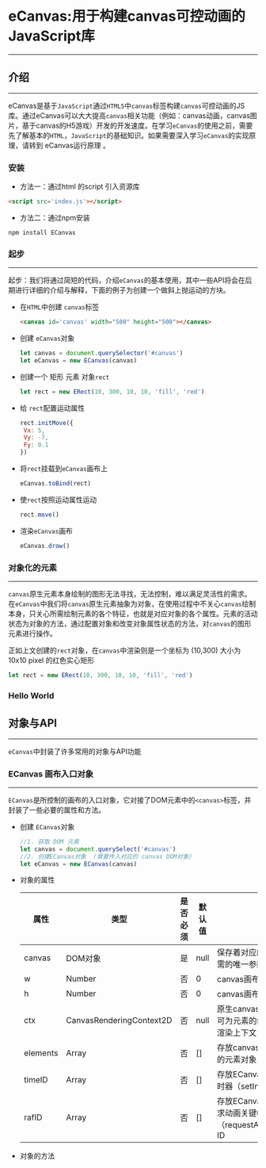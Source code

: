 # eCanvas:用于构建canvas可控动画的JavaScript库

***

## 介绍

---

eCanvas是基于`JavaScript`通过`HTML5`中`canvas`标签构建`canvas`可控动画的JS库。通过eCanvas可以大大提高`canvas`相关功能（例如：canvas动画，canvas图片，基于canvas的H5游戏）开发的开发速度。在学习`eCanvas`的使用之前，需要先了解基本的`HTML`，`JavaScript`的基础知识。如果需要深入学习`eCanvas`的实现原理，请转到 eCanvas运行原理 。

### 安装

+ 方法一：通过html 的script 引入资源库

```html
<script src='index.js'></script>
```

+ 方法二：通过npm安装

```npm
npm install ECanvas
```

### 起步

---

起步：我们将通过简短的代码，介绍`eCanvas`的基本使用，其中一些API将会在后期进行详细的介绍与解释，下面的例子为创建一个做斜上抛运动的方块。

+ 在`HTML`中创建 `canvas`标签

  ```html
  <canvas id='canvas' width="500" height="500"></canvas>
  ```

+ 创建 `eCanvas`对象

  ```js
  let canvas = document.querySelector('#canvas')
  let eCanvas = new ECanvas(canvas)
  ```

+ 创建一个 矩形 元素 对象`rect`

  ```js
  let rect = new ERect(10, 300, 10, 10, 'fill', 'red')
  ```

+ 给 `rect`配置运动属性

  ```js
  rect.initMove({
   Vx: 5,
   Vy: -7,
   Fy: 0.1
  })
  ```

+ 将`rect`挂载到`eCanvas`画布上

  ```js
  eCanvas.toBind(rect)
  ```

+ 使`rect`按照运动属性运动

  ```js
  rect.move()
  ```

+ 渲染`eCanvas`画布

  ```js
  eCanvas.drow()
  ```

### 对象化的元素

---

`canvas`原生元素本身绘制的图形无法寻找，无法控制，难以满足灵活性的需求。在`eCanvas`中我们将`canvas`原生元素抽象为对象，在使用过程中不关心`canvas`绘制本身，只关心所需绘制元素的各个特征，也就是对应对象的各个属性。元素的活动状态为对象的方法，通过配置对象和改变对象属性状态的方法，对`canvas`的图形元素进行操作。

正如上文创建的`rect`对象，在`canvas`中渲染则是一个坐标为 (10,300) 大小为 10x10 pixel 的红色实心矩形

```js
let rect = new ERect(10, 300, 10, 10, 'fill', 'red')
```

### Hello World

## 对象与API 

---

`eCanvas`中封装了许多常用的对象与API功能

### ECanvas 画布入口对象

---

`ECanvas`是所控制的画布的入口对象，它对接了DOM元素中的`<canvas>`标签，并封装了一些必要的属性和方法。

+ 创建 `ECanvas`对象

  ```js
  //1. 获取 DOM 元素 
  let canvas = document.querySelect('#canvas')
  //2. 创建ECanvas对象  (需要传入对应的 canvas DOM对象)
  let eCanvas = new ECanvas(canvas)
  ```

+ 对象的属性

  | 属性     | 类型                     | 是否必须 | 默认值 | 描述                                                         |
  | -------- | ------------------------ | -------- | ------ | ------------------------------------------------------------ |
  | canvas   | DOM对象                  | 是       | null   | 保存着对应的DOM对象，所需的唯一参数                          |
  | w        | Number                   | 否       | 0      | canvas画布的宽度（只读）                                     |
  | h        | Number                   | 否       | 0      | canvas画布的高度（只读）                                     |
  | ctx      | CanvasRenderingContext2D | 否       | null   | 原生canvas API的一部分，可为<canvas>元素的绘图表面提供2D渲染上下文 |
  | elements | Array                    | 否       | []     | 存放canvas上所有需要渲染的元素对象                           |
  | timeID   | Array                    | 否       | []     | 存放ECanvas对象创建的定时器（setInterval）ID                 |
  | rafID    | Array                    | 否       | []     | 存放ECanvas对象创建的请求动画关键帧（requestAnimationFrame) ID |

+ 对象的方法

  









